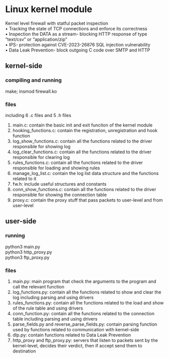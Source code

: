 # Linux kernel module
Kernel level firewall with statful packet inspection  
•	Tracking the state of TCP connections and enforce its correctness  
•	Inspection the DATA as a stream- blocking HTTP response of type “text/csv” or “application/zip”  
•	IPS- protection against CVE-2023-26876 SQL injection vulnerability  
•	Data Leak Prevention- block outgoing C code over SMTP and HTTP  
## kernel-side
### compiling and running
make; insmod firewall.ko
### files
including 6 .c files and 5 .h files
1. main.c: contain the basic init and exit funciton of the kernel module
2. hooking_functions.c: contain the registration, unregistration and hook function
3. log_show_functions.c: contain all the functions related to the driver responsible for showing log
4. log_clear_functions.c: contain all the functions related to the driver responsible for clearing log
5. rules_functions.c: contain all the functions related to the driver responsible for loading and showing rules
6. manage_log_list.c: contain the log list data structure and the functions related to it
7. fw.h: include useful structures and constants
8. conn_show_functions.c: contain all the functions related to the driver responsible for showing the connection table
9. proxy.c: contain the proxy stuff that pass packets to user-level and from user-level
## user-side
### running
python3 main.py  
python3 http_proxy.py  
python3 ftp_proxy.py
### files
1. main.py: main program that check the arguments to the program and call the relevant function
2. log_functions.py: contain all the functions related to show and clear the log including parsing and using drivers
3. rules_functions.py: contain all the functions related to the load and show of the rule table and using drivers
4. conn_function.py: contain all the functions related to the connection table including parsing and using drivers
5. parse_fields.py and reverse_parse_fields.py: contain parsing function used by functions related to communication with kernel-side
6. dlp.py: contain functions related to Data Leak Prevention
7. http_proxy and ftp_proxy.py: servers that listen to packets sent by the kernel-level, decides their verdict, then if accept send them to destination
